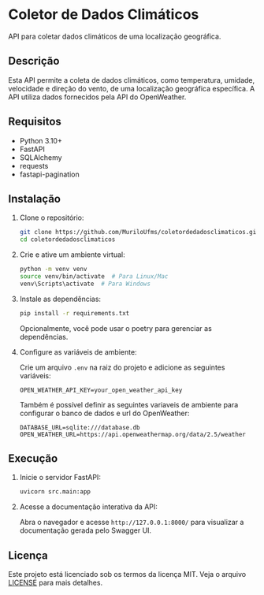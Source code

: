 # Coletor de Dados Climáticos

API para coletar dados climáticos de uma localização geográfica.

## Descrição

Esta API permite a coleta de dados climáticos, como temperatura, umidade, velocidade e direção do vento, de uma localização geográfica específica. A API utiliza dados fornecidos pela API do OpenWeather.

## Requisitos

- Python 3.10+
- FastAPI
- SQLAlchemy
- requests
- fastapi-pagination

## Instalação

1. Clone o repositório:

   ```bash
   git clone https://github.com/MuriloUfms/coletordedadosclimaticos.git
   cd coletordedadosclimaticos
   ```

2. Crie e ative um ambiente virtual:

   ```bash
   python -m venv venv
   source venv/bin/activate  # Para Linux/Mac
   venv\Scripts\activate  # Para Windows
   ```

3. Instale as dependências:

   ```bash
   pip install -r requirements.txt
   ```
   Opcionalmente, você pode usar o poetry para gerenciar as dependências.


4. Configure as variáveis de ambiente:

   Crie um arquivo `.env` na raiz do projeto e adicione as seguintes variáveis:

   ```env
   OPEN_WEATHER_API_KEY=your_open_weather_api_key
   ```
   
   Também é possível definir as seguintes variaveis de ambiente para configurar o banco de dados e url do OpenWeather:

   ```env
   DATABASE_URL=sqlite:///database.db
   OPEN_WEATHER_URL=https://api.openweathermap.org/data/2.5/weather
   ```

## Execução

1. Inicie o servidor FastAPI:

   ```bash
   uvicorn src.main:app
   ```

2. Acesse a documentação interativa da API:

   Abra o navegador e acesse `http://127.0.0.1:8000/` para visualizar a documentação gerada pelo Swagger UI.

## Licença

Este projeto está licenciado sob os termos da licença MIT. Veja o arquivo [LICENSE](LICENSE) para mais detalhes.